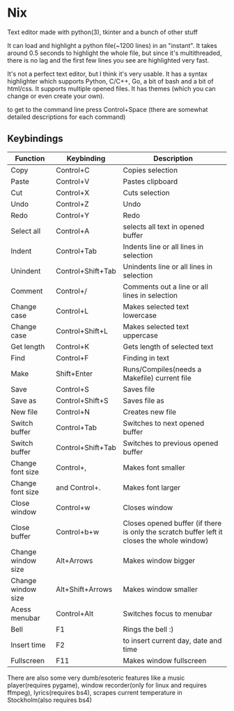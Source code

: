 # Nix
Text editor made with python(3), tkinter and a bunch of other stuff

It can load and highlight a python file(~1200 lines) in an "instant". It takes around 0.5 seconds to highlight the whole file, but since it's multithreaded, there is no lag and the first few lines you see are highlighted very fast.

It's not a perfect text editor, but I think it's very usable. It has a syntax highlighter which supports Python, C/C++, Go, a bit of bash and a bit of html/css. It supports multiple opened files. It has themes (which you can change or even create your own).

to get to the command line press Control+Space (there are somewhat detailed descriptions for each command)

## Keybindings

| Function | Keybinding | Description |
| ------- | ---------- | ----------- |
| Copy | Control+C | Copies selection |
| Paste| Control+V | Pastes clipboard |
| Cut | Control+X | Cuts selection |
| Undo | Control+Z | Undo |
| Redo | Control+Y | Redo |
| Select all| Control+A | selects all text in opened buffer |
| Indent | Control+Tab | Indents line or all lines in selection |
| Unindent | Control+Shift+Tab | Unindents line or all lines in selection |
| Comment | Control+/ | Comments out a line or all lines in selection |
| Change case | Control+L | Makes selected text lowercase |
| Change case | Control+Shift+L | Makes selected text uppercase |
| Get length | Control+K | Gets length of selected text |
| Find | Control+F | Finding in text |
| Make | Shift+Enter | Runs/Compiles(needs a Makefile) current file |
| Save | Control+S | Saves file |
| Save as| Control+Shift+S | Saves file as |
| New file | Control+N | Creates new file |
| Switch buffer | Control+Tab | Switches to next opened buffer |
| Switch buffer | Control+Shift+Tab | Switches to previous opened buffer |
| Change font size | Control+, | Makes font smaller |
| Change font size | and Control+. | Makes font larger |
| Close window | Control+w | Closes window |
| Close buffer | Control+b+w | Closes opened buffer (if there is only the scratch buffer left it closes the whole window) |
| Change window size | Alt+Arrows | Makes window bigger |
| Change window size | Alt+Shift+Arrows | Makes window smaller |
| Acess menubar | Control+Alt | Switches focus to menubar |
| Bell | F1 | Rings the bell :) |
| Insert time | F2 | to insert current day, date and time |
| Fullscreen | F11 | Makes window fullscreen |

There are also some very dumb/esoteric features like a music player(requires pygame), window recorder(only for linux and requires ffmpeg), lyrics(requires bs4), scrapes current temperature in Stockholm(also requires bs4)
